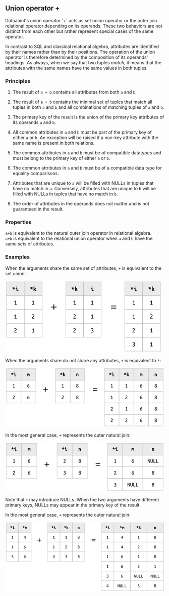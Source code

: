 ## Union operator +
DataJoint's union operator '+' acts as set union operator or the outer join relational operator depending on its operands.  These two behaviors are not distinct from each other but rather represent special cases of the same operator.

In contrast to SQL and classical relational algebra, attributes are identified by their names rather than by their positions. The operation of the union operator is therefore determined by the composition of its operands' headings.  As always, when we say that two tuples *match*, it means that the attributes with the same names have the same values in both tuples.

### Principles 
1. The result of `a + b` contains all attributes from both `a` and `b`. 
1. The result of `a + b` contains the minimal set of tuples that match all tuples in both `a` and `b` and all combinations of matching tuples of `a` and `b`.
1. The primary key of the result is the union of the primary key attributes of its operands `a` and `b`.
1.  All common attributes in `a` and `b` must be part of the primary key of either `a` or `b`.  An exception will be raised if a non-key attribute with the same name is present in both relations.
1. The common attributes in `a` and `b` must be of compatible datatypes and must belong to the primary key of either `a` or `b`.
1. The common attributes in `a` and `b` must be of a compatible data type for equality comparisons.
1. Attributes that are unique to `a` will be filled with NULLs in tuples that have no match in `a`.  Conversely, attributes that are unique to `b` will be filled with NULLs in tuples that have no match in `b`.


1.  The order of attributes in the operands does not matter and is not guaranteed in the result.

### Properties 
`a+b` is equivalent to the natural outer join operator in relational algebra.  
`a+b` is equivalent to the relational union  operator when `a` and `b` have the same sets of attributes. 

### Examples

When the arguments share the same set of attributes, `+` is equivalent to  the set union:

![](images/union-example1.png)

When the arguments share do not share any attributes, `+` is equivalent to `*`: 

![](images/union-example2.png)

In the most general case, `+` represents the outer natural join: 

![](images/union-example3.png)

Note that `+` may introduce NULLs.  When the two arguments have different primary keys, NULLs may appear in the primary key of the result.

In the most general case, `+` represents the outer natural join: 

![](images/union-example4.png)
